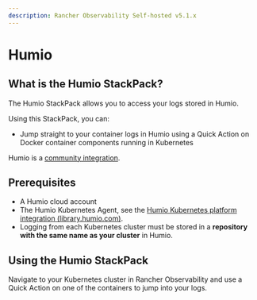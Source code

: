 ```yaml
---
description: Rancher Observability Self-hosted v5.1.x 
---
```


# Humio

## What is the Humio StackPack?

The Humio StackPack allows you to access your logs stored in Humio.

Using this StackPack, you can:

* Jump straight to your container logs in Humio using a Quick Action on Docker container components running in Kubernetes

Humio is a [community integration](/stackpacks/integrations/about_integrations.md#community-integrations).

## Prerequisites

* A Humio cloud account
* The Humio Kubernetes Agent, see the [Humio Kubernetes platform integration \(library.humio.com\)](hhttps://library.humio.com/humio-server/log-formats-kubernetes.html).
* Logging from each Kubernetes cluster must be stored in a **repository with the same name as your cluster** in Humio.

## Using the Humio StackPack

Navigate to your Kubernetes cluster in Rancher Observability and use a Quick Action on one of the containers to jump into your logs.

